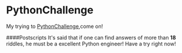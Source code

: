 PythonChallenge
===============

My trying to <a href='http://www.pythonchallenge.com/'>PythonChallenge</a>,come on!

####Postscripts
It's said that if one can find answers of more than <strong>18</strong> riddles, he must be a excellent Python engineer!
Have a try right now!

